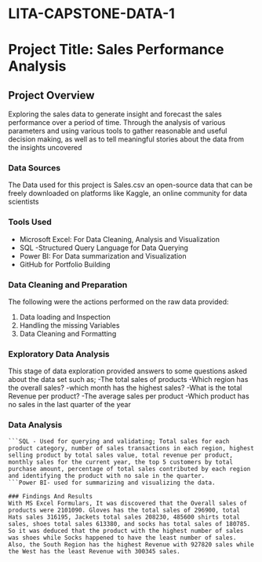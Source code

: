 # LITA-CAPSTONE-DATA-1

# Project Title: Sales Performance Analysis

## Project Overview
Exploring the sales data to generate insight and forecast the sales performance over a period of time. Through the analysis of various parameters and using various tools to gather reasonable and useful decision making, as well as to tell meaningful stories about the data from the insights uncovered
### Data Sources
The Data used for this project is Sales.csv an open-source data that can be freely downloaded on platforms like Kaggle, an online community for data scientists

### Tools Used
- Microsoft Excel: For Data Cleaning, Analysis and Visualization
- SQL -Structured Query Language for Data Querying
- Power BI: For Data summarization and Visualization
- GitHub for Portfolio Building
   
### Data Cleaning and Preparation
The following were the actions performed on the raw data provided:
  1. Data loading and Inspection
  2. Handling the missing Variables
  3. Data Cleaning and Formatting

### Exploratory Data Analysis
This stage of data exploration  provided answers to some questions asked about the data set such as;
-The total sales of products
-Which region has the overall sales?
-which month has the highest sales?
-What is the total Revenue per product?
-The average sales per product
-Which product has no sales in the last quarter of the year 

### Data Analysis
``` Excel pivot tables were used in summarizing total sales by product, region, and month.
```SQL - Used for querying and validating; Total sales for each product category, number of sales transactions in each region, highest selling product by total sales value, total revenue per product, monthly sales for the current year, the top 5 customers by total purchase amount, percentage of total sales contributed by each region and identifying the product with no sale in the quarter.
```Power BI- used for summarizing and visualizing the data.

### Findings And Results
With MS Excel Formulars, It was discovered that the Overall sales of products were 2101090. Gloves has the total sales of 296900, total Hats sales 316195, Jackets total sales 208230, 485600 shirts total sales, shoes total sales 613380, and socks has total sales of 180785. So it was deduced that the product with the highest number of sales was shoes while Socks happened to have the least number of sales.
Also, the South Region has the highest Revenue with 927820 sales while the West has the least Revenue with 300345 sales.     




